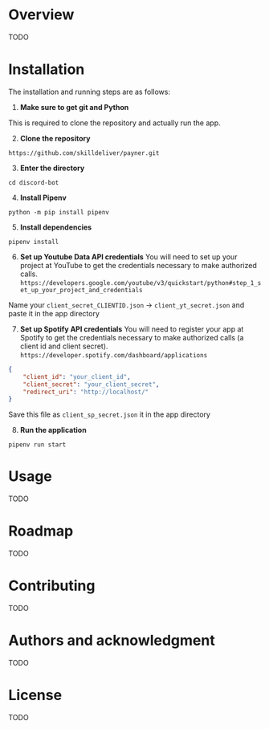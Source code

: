 
# Overview
TODO

# Installation
The installation and running steps are as follows:

1. **Make sure to get git and Python**

This is required to clone the repository and actually run the app.

2. **Clone the repository**

`https://github.com/skilldeliver/payner.git`

3. **Enter the directory**

`cd discord-bot`

4. **Install Pipenv**

`python -m pip install pipenv`

5. **Install dependencies**

`pipenv install`

6. **Set up Youtube Data API credentials**
You will need to set up your project at YouTube to get the credentials necessary to make authorized calls.
`https://developers.google.com/youtube/v3/quickstart/python#step_1_set_up_your_project_and_credentials`

Name your `client_secret_CLIENTID.json` -> `client_yt_secret.json` and paste it in the app directory 

7. **Set up Spotify API credentials**
You will need to register your app at Spotify to get the credentials necessary to make authorized calls (a client id and client secret).
`https://developer.spotify.com/dashboard/applications`

```json
{
	"client_id": "your_client_id",
	"client_secret": "your_client_secret",
	"redirect_uri": "http://localhost/"
}
```

Save this file as `client_sp_secret.json` it in the app directory 

8. **Run the application**

`pipenv run start`

# Usage
TODO

# Roadmap
TODO

# Contributing
TODO

# Authors and acknowledgment
TODO

# License
TODO